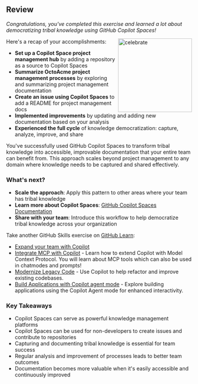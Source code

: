 ## Review

_Congratulations, you've completed this exercise and learned a lot about democratizing tribal knowledge using GitHub Copilot Spaces!_

<img src="https://octodex.github.com/images/jetpacktocat.png" alt="celebrate" width=200 align=right>

Here's a recap of your accomplishments:

- **Set up a Copilot Space project management hub** by adding a repository as a source to Copilot Spaces
- **Summarize OctoAcme project management processes** by exploring and summarizing project management documentation
- **Create an issue using Copilot Spaces** to add a README for project management docs
- **Implemented improvements** by updating and adding new documentation based on your analysis
- **Experienced the full cycle** of knowledge democratization: capture, analyze, improve, and share

You've successfully used GitHub Copilot Spaces to transform tribal knowledge into accessible, improvable documentation that your entire team can benefit from. This approach scales beyond project management to any domain where knowledge needs to be captured and shared effectively.

### What's next?

- **Scale the approach**: Apply this pattern to other areas where your team has tribal knowledge
- **Learn more about Copilot Spaces**: [GitHub Copilot Spaces Documentation](https://docs.github.com/en/copilot/how-tos/provide-context/use-copilot-spaces/)
- **Share with your team**: Introduce this workflow to help democratize tribal knowledge across your organization

Take another GitHub Skills exercise on [GitHub Learn](https://learn.github.com/skills):

- [Expand your team with Copilot](https://github.com/skills/expand-your-team-with-copilot)
- [Integrate MCP with Copilot](https://github.com/skills/integrate-mcp-with-copilot) - Learn how to extend Copilot with Model Context Protocol. You will learn about MCP tools which can also be used in chatmodes and prompts!
- [Modernize Legacy Code](https://github.com/skills/modernize-your-legacy-code-with-github-copilot) - Use Copilot to help refactor and improve existing codebases.
- [Build Applications with Copilot agent mode](https://github.com/skills/build-applications-w-copilot-agent-mode) - Explore building applications using the Copilot Agent mode for enhanced interactivity.

### Key Takeaways

- Copilot Spaces can serve as powerful knowledge management platforms
- Copilot Spaces can be used for non-developers to create issues and contribute to repositories
- Capturing and documenting tribal knowledge is essential for team success
- Regular analysis and improvement of processes leads to better team outcomes
- Documentation becomes more valuable when it's easily accessible and continuously improved
